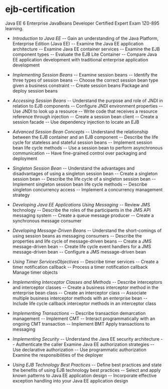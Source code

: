 ejb-certification
=================

Java EE 6 Enterprise JavaBeans Developer Certified Expert Exam 1Z0-895 learning.

- *Introduction to Java EE*
-- Gain an understanding of the Java Platform, Enterprise Edition (Java EE)
-- Examine the Java EE application architecture
-- Examine Java EE container services
-- Examine the EJB component types
-- Evaluate the EJB Lite Container
-- Compare Java EE application development with traditional enterprise application development

- *Implementing Session Beans*
-- Examine session beans
-- Identify the three types of session beans
-- Choose the correct session bean type given a business constraint
-- Create session beans Package and deploy session beans

- *Accessing Session Beans*
-- Understand the purpose and role of JNDI in relation to EJB components
-- Configure JNDI environment properties
-- Use JNDI to look up a resource
-- Write code that receives a resource reference through injection
-- Create a session bean client
-- Create a session facade
-- Use dependency injection to locate an EJB

- *Advanced Session Bean Concepts*
-- Understand the relationship between the EJB container and an EJB component
-- Describe the life cycle for stateless and stateful session beans
-- Implement session bean life cycle methods
-- Use a session bean to perform asynchronous communication
-- Have fine-grained control over packaging and deployment

- *Singleton Session Bean*
-- Understand the advantages and disadvantages of using a singleton session bean
-- Create a singleton session bean
-- Describe the life cycle of a singleton session bean
-- Implement singleton session bean life cycle methods
-- Describe singleton concurrency access
-- Implement a concurrency management strategy

- *Developing Java EE Applications Using Messaging*
-- Review JMS technology
-- Describe the roles of the participants in the JMS API messaging system
-- Create a queue message producer
-- Create a synchronous message consumer

- *Developing Message-Driven Beans*
-- Understand the short-comings of using session beans as messaging consumers
-- Describe the properties and life cycle of message-driven beans
-- Create a JMS message-driven bean
-- Create life cycle event handlers for a JMS message-driven bean
-- Configure a JMS message-driven bean

- *Using Timer ServicesObjectives*
-- Describe timer services
-- Create a timer notification callback
-- Process a timer notification callback Manage timer objects

- *Implementing Interceptor Classes and Methods*
-- Describe interceptors and interceptor classes
-- Create a business interceptor method in the enterprise bean class
-- Create an interceptor class
-- Associate multiple business interceptor methods with an enterprise bean
-- Include life cycle callback interceptor methods in an interceptor class

- *Implementing Transactions*
-- Describe transaction demarcation management
-- Implement CMT
-- Interact programmatically with an ongoing CMT transaction
-- Implement BMT Apply transactions to messaging

- *Implementing Security*
-- Understand the Java EE security architecture
-- Authenticate the caller Examine Java EE authorization strategies
-- Use declarative authorization
-- Use programmatic authorization Examine the responsibilities of the deployer

- *Using EJB Technology Best Practices*
-- Define best practices and state the benefits of using EJB technology best practices
-- Select and apply known patterns to Java EE application design
-- Incorporate effective exception handling into your Java EE application design